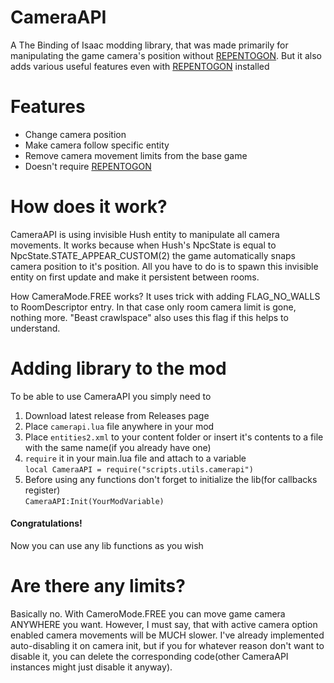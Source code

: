 # CameraAPI

A The Binding of Isaac modding library, that was made primarily for manipulating the game camera's position without [REPENTOGON](https://github.com/TeamREPENTOGON/REPENTOGON). But it also adds various useful features even with [REPENTOGON](https://github.com/TeamREPENTOGON/REPENTOGON) installed

# Features

- Change camera position
- Make camera follow specific entity
- Remove camera movement limits from the base game
- Doesn't require [REPENTOGON](https://github.com/TeamREPENTOGON/REPENTOGON)

# How does it work?

CameraAPI is using invisible Hush entity to manipulate all camera movements. It works because when Hush's NpcState is equal to NpcState.STATE_APPEAR_CUSTOM(2) the game automatically snaps camera position to it's position. All you have to do is to spawn this invisible entity on first update and make it persistent between rooms. 

How CameraMode.FREE works? It uses trick with adding FLAG_NO_WALLS to RoomDescriptor entry. In that case only room camera limit is gone, nothing more. "Beast crawlspace" also uses this flag if this helps to understand.

# Adding library to the mod

To be able to use CameraAPI you simply need to

1. Download latest release from Releases page
2. Place `camerapi.lua` file anywhere in your mod
3. Place `entities2.xml` to your content folder or insert it's contents to a file with the same name(if you already have one)
4. `require` it in your main.lua file and attach to a variable\
`local CameraAPI = require("scripts.utils.camerapi")`
5. Before using any functions don't forget to initialize the lib(for callbacks register)\
`CameraAPI:Init(YourModVariable)`

#### Congratulations!
Now you can use any lib functions as you wish

# Are there any limits?
Basically no. With CameroMode.FREE you can move game camera ANYWHERE you want. However, I must say, that with active camera option enabled camera movements will be MUCH slower. I've already implemented auto-disabling it on camera init, but if you for whatever reason don't want to disable it, you can delete the corresponding code(other CameraAPI instances might just disable it anyway).

